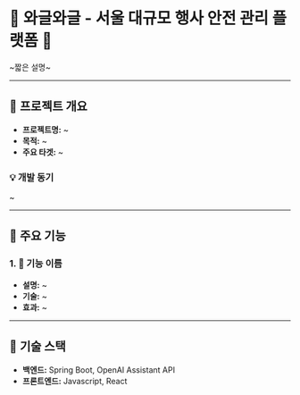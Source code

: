 # 🎉 와글와글 - 서울 대규모 행사 안전 관리 플랫폼 🎉

~짧은 설명~

---

## 📌 프로젝트 개요

- **프로젝트명:** ~
- **목적:** ~
- **주요 타겟:** ~

### 💡 개발 동기

~

---

## 🌟 주요 기능

### 1. 💬 기능 이름

- **설명:** ~
- **기술:** ~
- **효과:** ~

---

## 🔧 기술 스택

- **백엔드:** Spring Boot, OpenAI Assistant API
- **프론트엔드:** Javascript, React
